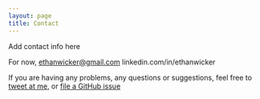 ```yaml
---
layout: page
title: Contact
---
```


Add contact info here

For now,
ethanwicker@gmail.com
linkedin.com/in/ethanwicker



If you are having any problems, any questions or suggestions, feel free to [tweet at me](https://twitter.com/intent/tweet?text=%40paululele), or [file a GitHub issue](https://github.com/lenpaul/lagrange/issues/new)
